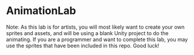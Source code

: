 # AnimationLab
Note: As this lab is for artists, you will most likely want to create your own sprites and assets, and will be using a blank Unity project to do the animating. 
If you are a programmer and want to complete this lab, you may use the sprites that have been included in this repo. Good luck!
